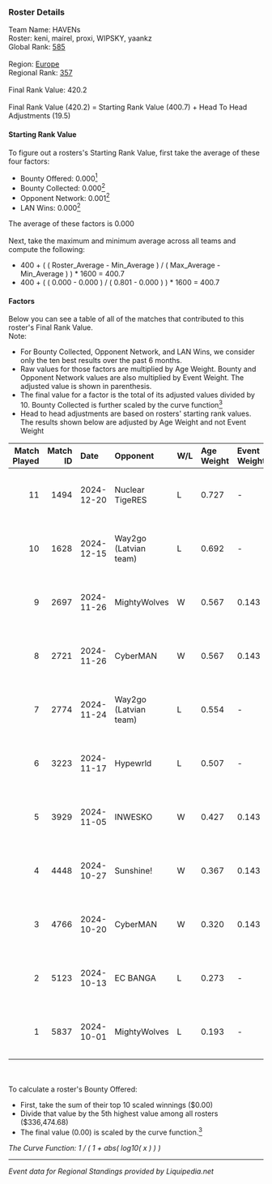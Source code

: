 ### Roster Details<br />
Team Name: HAVENs<br />
Roster: keni, mairel, proxi, WIPSKY, yaankz<br />
Global Rank: [585](../standings_global.md)<br />
<br />
Region: [Europe]( ../standings_europe.md)<br />
Regional Rank: [357]( ../standings_europe.md)<br />
<br />
Final Rank Value:  420.2<br />
<br />
Final Rank Value (420.2) = Starting Rank Value (400.7) + Head To Head Adjustments (19.5)<br />

#### Starting Rank Value<br />
To figure out a rosters's Starting Rank Value, first take the average of these four factors:<br />
- Bounty Offered: 0.000[<sup>1</sup>](#table2)
- Bounty Collected: 0.000[<sup>2</sup>](#table1)
- Opponent Network: 0.001[<sup>2</sup>](#table1)
- LAN Wins: 0.000[<sup>2</sup>](#table1)

The average of these factors is 0.000<br />
<br />
Next, take the maximum and minimum average across all teams and compute the following:<br />
- 400 + ( ( Roster_Average - Min_Average ) / ( Max_Average - Min_Average ) ) * 1600 = 400.7
- 400 + ( ( 0.000 - 0.000 ) / ( 0.801 - 0.000 ) ) * 1600 = 400.7


#### Factors<br />
Below you can see a table of all of the matches that contributed to this roster's Final Rank Value.<br />
Note:<br />

- For Bounty Collected, Opponent Network, and LAN Wins, we consider only the ten best results over the past 6 months.
- Raw values for those factors are multiplied by Age Weight. Bounty and Opponent Network values are also multiplied by Event Weight. The adjusted value is shown in parenthesis.
- The final value for a factor is the total of its adjusted values divided by 10. Bounty Collected is further scaled by the curve function[<sup>3</sup>](#curveFunction)
- Head to head adjustments are based on rosters' starting rank values. The results shown below are adjusted by Age Weight and not Event Weight
<span id="table1"></span><br />


| Match Played | Match ID | Date       | Opponent              | W/L | Age Weight | Event Weight | Bounty Collected | Opponent Network | LAN Wins  | H2H Adj. | Roster                                 |
| -: | -: | :- | :- | :- | :- | :- | :- | :- | :- | -: | :- |
|           11 |     1494 | 2024-12-20 | Nuclear TigeRES       | L   | 0.727      | -            | -                | -                | -         |    -2.77 | keni, mairel, proxi, WIPSKY, yaankz    |
|           10 |     1628 | 2024-12-15 | Way2go (Latvian team) | L   | 0.692      | -            | -                | -                | -         |    -4.84 | mairel, proxi, v1trage, WIPSKY, yaankz |
|            9 |     2697 | 2024-11-26 | MightyWolves          | W   | 0.567      | 0.143        | 0.000 (0.000)    | 0.040 (0.003)    | 0 (0.000) |     8.35 | mairel, proxi, v1trage, WIPSKY, yaankz |
|            8 |     2721 | 2024-11-26 | CyberMAN              | W   | 0.567      | 0.143        | 0.000 (0.000)    | 0.059 (0.005)    | 0 (0.000) |    10.59 | mairel, proxi, v1trage, WIPSKY, yaankz |
|            7 |     2774 | 2024-11-24 | Way2go (Latvian team) | L   | 0.554      | -            | -                | -                | -         |    -3.70 | mairel, proxi, v1trage, WIPSKY, yaankz |
|            6 |     3223 | 2024-11-17 | Hypewrld              | L   | 0.507      | -            | -                | -                | -         |    -2.33 | mairel, proxi, v1trage, WIPSKY, yaankz |
|            5 |     3929 | 2024-11-05 | INWESKO               | W   | 0.427      | 0.143        | 0.000 (0.000)    | 0.056 (0.003)    | 0 (0.000) |     8.23 | mairel, proxi, v1trage, WIPSKY, yaankz |
|            4 |     4448 | 2024-10-27 | Sunshine!             | W   | 0.367      | 0.143        | 0.000 (0.000)    | 0.000 (0.000)    | 0 (0.000) |     5.57 | mairel, proxi, v1trage, WIPSKY, yaankz |
|            3 |     4766 | 2024-10-20 | CyberMAN              | W   | 0.320      | 0.143        | 0.000 (0.000)    | 0.059 (0.003)    | 0 (0.000) |     6.21 | mairel, proxi, v1trage, WIPSKY, yaankz |
|            2 |     5123 | 2024-10-13 | EC BANGA              | L   | 0.273      | -            | -                | -                | -         |    -2.82 | mairel, proxi, v1trage, WIPSKY, yaankz |
|            1 |     5837 | 2024-10-01 | MightyWolves          | L   | 0.193      | -            | -                | -                | -         |    -3.04 | mairel, proxi, v1trage, WIPSKY, yaankz |

<br />
<span id="table2"></span><br />
To calculate a roster's Bounty Offered:<br />

- First, take the sum of their top 10 scaled winnings ($0.00)
- Divide that value by the 5th highest value among all rosters ($336,474.68)
- The final value (0.00) is scaled by the curve function.[<sup>3</sup>](#curveFunction)

<span id="curveFunction"></span>_The Curve Function: 1 / ( 1 + abs( log10( x ) ) )_<br />

---
_Event data for Regional Standings provided by Liquipedia.net_<br />
